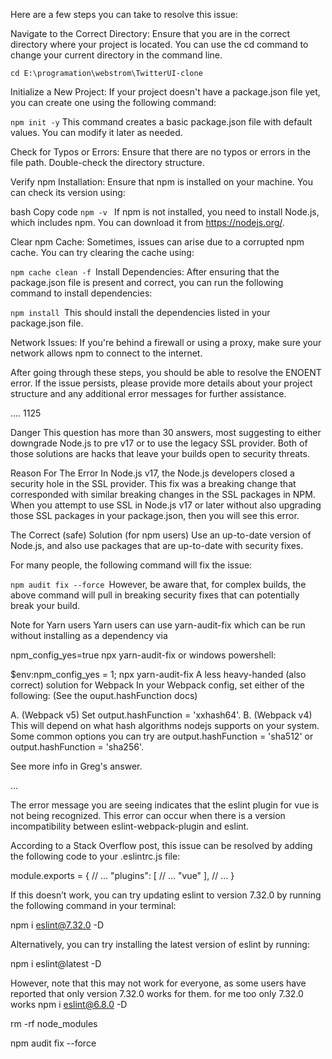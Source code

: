 Here are a few steps you can take to resolve this issue:

Navigate to the Correct Directory:
Ensure that you are in the correct directory where your project is located. You can use the cd command to change your current directory in the command line.


```
cd E:\programation\webstrom\TwitterUI-clone
```
Initialize a New Project:
If your project doesn't have a package.json file yet, you can create one using the following command:


``
npm init -y
``
This command creates a basic package.json file with default values. You can modify it later as needed.

Check for Typos or Errors:
Ensure that there are no typos or errors in the file path. Double-check the directory structure.

Verify npm Installation:
Ensure that npm is installed on your machine. You can check its version using:

bash
Copy code
``npm -v
``
If npm is not installed, you need to install Node.js, which includes npm. You can download it from https://nodejs.org/.

Clear npm Cache:
Sometimes, issues can arise due to a corrupted npm cache. You can try clearing the cache using:


``npm cache clean -f
``Install Dependencies:
After ensuring that the package.json file is present and correct, you can run the following command to install dependencies:


``npm install
``This should install the dependencies listed in your package.json file.

Network Issues:
If you're behind a firewall or using a proxy, make sure your network allows npm to connect to the internet.

After going through these steps, you should be able to resolve the ENOENT error. If the issue persists, please provide more details about your project structure and any additional error messages for further assistance.

....
1125

Danger
This question has more than 30 answers, most suggesting to either downgrade Node.js to pre v17 or to use the legacy SSL provider. Both of those solutions are hacks that leave your builds open to security threats.

Reason For The Error
In Node.js v17, the Node.js developers closed a security hole in the SSL provider. This fix was a breaking change that corresponded with similar breaking changes in the SSL packages in NPM. When you attempt to use SSL in Node.js v17 or later without also upgrading those SSL packages in your package.json, then you will see this error.

The Correct (safe) Solution (for npm users)
Use an up-to-date version of Node.js, and also use packages that are up-to-date with security fixes.

For many people, the following command will fix the issue:

``npm audit fix --force
``However, be aware that, for complex builds, the above command will pull in breaking security fixes that can potentially break your build.

Note for Yarn users
Yarn users can use yarn-audit-fix which can be run without installing as a dependency via

npm_config_yes=true npx yarn-audit-fix
or windows powershell:

$env:npm_config_yes = 1; npx yarn-audit-fix
A less heavy-handed (also correct) solution for Webpack
In your Webpack config, set either of the following: (See the ouput.hashFunction docs)

A. (Webpack v5) Set output.hashFunction = 'xxhash64'.
B. (Webpack v4) This will depend on what hash algorithms nodejs supports on your system. Some common options you can try are output.hashFunction = 'sha512' or output.hashFunction = 'sha256'.

See more info in Greg's answer.

...

The error message you are seeing indicates that the eslint plugin for vue is not being recognized. This error can occur when there is a version incompatibility between eslint-webpack-plugin and eslint.

According to a Stack Overflow post, this issue can be resolved by adding the following code to your .eslintrc.js file:

module.exports = {
// ...
"plugins": [
// ...
"vue"
],
// ...
}

If this doesn’t work, you can try updating eslint to version 7.32.0 by running the following command in your terminal:

npm i eslint@7.32.0 -D

Alternatively, you can try installing the latest version of eslint by running:

npm i eslint@latest -D

However, note that this may not work for everyone, as some users have reported that only version 7.32.0 works for them.
for me too only 7.32.0 works
npm i eslint@6.8.0 -D



rm -rf node_modules

npm audit fix --force